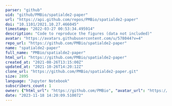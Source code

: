 ```yaml
---
parser: "github"
uid: "github/PMBio/spatialde2-paper"
url: "https://api.github.com/repos/PMBio/spatialde2-paper"
doi: "10.1101/2021.10.27.466045"
timestamp: "2022-03-27 00:53:34.495914"
description: "Code to reproduce the figures (data not included)"
avatar: "https://avatars.githubusercontent.com/u/578044?v=4"
repo_url: "https://github.com/PMBio/spatialde2-paper"
name: "spatialde2-paper"
full_name: "PMBio/spatialde2-paper"
html_url: "https://github.com/PMBio/spatialde2-paper"
created_at: "2021-08-26T13:15:00Z"
updated_at: "2021-10-26T14:20:12Z"
clone_url: "https://github.com/PMBio/spatialde2-paper.git"
size: 2895
language: "Jupyter Notebook"
subscribers_count: 1
owner: {"html_url": "https://github.com/PMBio", "avatar_url": "https://avatars.githubusercontent.com/u/578044?v=4", "login": "PMBio", "type": "Organization"}
date: "2023-11-18 14:20:09.510072"
---
```

